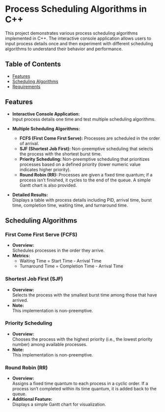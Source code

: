 # Process Scheduling Algorithms in C++

This project demonstrates various process scheduling algorithms implemented in C++. The interactive console application allows users to input process details once and then experiment with different scheduling algorithms to understand their behavior and performance.

## Table of Contents

- [Features](#features)
- [Scheduling Algorithms](#scheduling-algorithms)
- [Requirements](#requirements)


## Features

- **Interactive Console Application:**  
  Input process details one time and test multiple scheduling algorithms.

- **Multiple Scheduling Algorithms:**
  - **FCFS (First Come First Serve):** Processes are scheduled in the order of arrival.
  - **SJF (Shortest Job First):** Non-preemptive scheduling that selects the process with the shortest burst time.
  - **Priority Scheduling:** Non-preemptive scheduling that prioritizes processes based on a defined priority (lower numeric value indicates higher priority).
  - **Round Robin (RR):** Processes are given a fixed time quantum; if a process isn’t finished, it cycles to the end of the queue. A simple Gantt chart is also provided.

- **Detailed Results:**  
  Displays a table with process details including PID, arrival time, burst time, completion time, waiting time, and turnaround time.

## Scheduling Algorithms

### First Come First Serve (FCFS)
- **Overview:**  
  Schedules processes in the order they arrive.
- **Metrics:**  
  - Waiting Time = Start Time - Arrival Time  
  - Turnaround Time = Completion Time - Arrival Time

### Shortest Job First (SJF)
- **Overview:**  
  Selects the process with the smallest burst time among those that have arrived.
- **Note:**  
  This implementation is non-preemptive.

### Priority Scheduling
- **Overview:**  
  Chooses the process with the highest priority (i.e., the lowest priority number) among available processes.
- **Note:**  
  This implementation is non-preemptive.

### Round Robin (RR)
- **Overview:**  
  Assigns a fixed time quantum to each process in a cyclic order. If a process isn’t completed within its time quantum, it is added back to the queue.
- **Additional Feature:**  
  Displays a simple Gantt chart for visualization.


